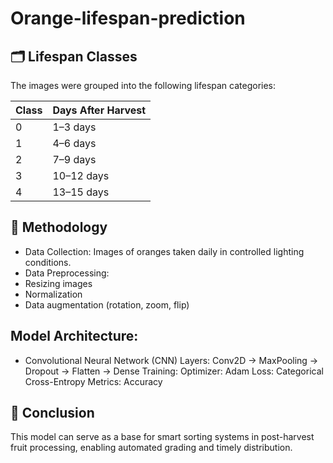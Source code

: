 # Orange-lifespan-prediction

## 🗂️ Lifespan Classes
The images were grouped into the following lifespan categories:

| Class | Days After Harvest |
| ----- | ------------------ |
| 0     | 1–3 days           |
| 1     | 4–6 days           |
| 2     | 7–9 days           |
| 3     | 10–12 days         |
| 4     | 13–15 days         |

## 🧠 Methodology
- Data Collection: Images of oranges taken daily in controlled lighting conditions.
- Data Preprocessing:
- Resizing images
- Normalization
- Data augmentation (rotation, zoom, flip)

## Model Architecture:
- Convolutional Neural Network (CNN)
Layers: Conv2D → MaxPooling → Dropout → Flatten → Dense
Training:
Optimizer: Adam
Loss: Categorical Cross-Entropy
Metrics: Accuracy

## 📌 Conclusion
This model can serve as a base for smart sorting systems in post-harvest fruit processing, enabling automated grading and timely distribution.

